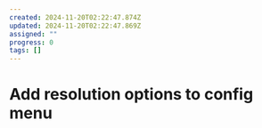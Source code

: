 ```yaml
---
created: 2024-11-20T02:22:47.874Z
updated: 2024-11-20T02:22:47.869Z
assigned: ""
progress: 0
tags: []
---
```


# Add resolution options to config menu
